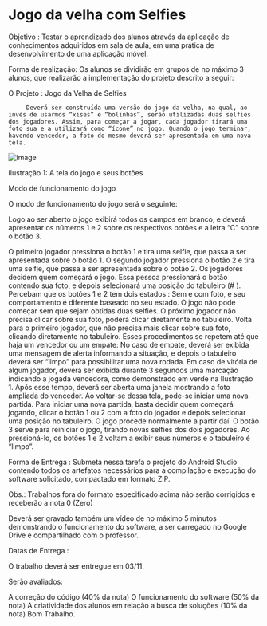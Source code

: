 # Jogo da velha com Selfies

Objetivo : Testar o aprendizado dos alunos através da aplicação de conhecimentos adquiridos em sala de aula, em uma prática de desenvolvimento de uma aplicação móvel.

Forma de realização: Os alunos se dividirão em grupos de no máximo 3 alunos, que realizarão a implementação do projeto descrito a seguir:

 

O Projeto : Jogo da Velha de Selfies

         Deverá ser construída uma versão do jogo da velha, na qual, ao invés de usarmos “xises” e “bolinhas”, serão utilizadas duas selfies dos jogadores. Assim, para começar a jogar, cada jogador tirará uma foto sua e a utilizará como “ícone” no jogo. Quando o jogo terminar, havendo vencedor, a foto do mesmo deverá ser apresentada em uma nova tela.

![image](https://user-images.githubusercontent.com/50460133/139479042-688218c8-89c4-4e27-ab7c-2a4b745f4ea0.png)

Ilustração 1: A tela do jogo e seus botões

 

Modo de funcionamento do jogo

 O modo de funcionamento do jogo será o seguinte:

Logo ao ser aberto o jogo exibirá todos os campos em branco, e deverá apresentar os números 1 e 2 sobre os respectivos botões e a letra “C” sobre o botão 3.

O primeiro jogador pressiona o botão 1 e tira uma selfie, que passa a ser apresentada sobre o botão 1.
O segundo jogador pressiona o botão 2 e tira uma selfie, que passa a ser apresentada sobre o botão 2.
Os jogadores decidem quem começará o jogo. Essa pessoa pressionará o botão contendo sua foto, e depois selecionará uma posição do tabuleiro (# ).
Percebam que os botões 1 e 2 tem dois estados : Sem e com foto, e seu comportamento é diferente baseado no seu estado.
O jogo não pode começar sem que sejam obtidas duas selfies.
O próximo jogador não precisa clicar sobre sua foto, poderá clicar diretamente no tabuleiro.
Volta para o primeiro jogador, que não precisa mais clicar sobre sua foto, clicando diretamente no tabuleiro.
Esses procedimentos se repetem até que haja um vencedor ou um empate:
No caso de empate, deverá ser exibida uma mensagem de alerta informando a situação, e depois o tabuleiro deverá ser “limpo” para possibilitar uma nova rodada.
Em caso de vitória de algum jogador, deverá ser exibida durante 3 segundos uma marcação indicando a jogada vencedora, como demonstrado em verde na Ilustração 1. Após esse tempo, deverá ser aberta uma janela mostrando a foto ampliada do vencedor. Ao voltar-se dessa tela, pode-se iniciar uma nova partida.
Para iniciar uma nova partida, basta decidir quem começará jogando, clicar o botão 1 ou 2 com a foto do jogador e depois selecionar uma posição no tabuleiro. O jogo procede normalmente a partir daí.
O botão 3 serve para reiniciar o jogo, tirando novas selfies dos dois jogadores. Ao pressioná-lo, os botões 1 e 2 voltam a exibir seus números e o tabuleiro é “limpo”.
  

Forma de Entrega : Submeta nessa tarefa o projeto do Android Studio contendo todos os artefatos necessários para a compilação e execução do software solicitado, compactado em formato ZIP.

Obs.: Trabalhos fora do formato especificado acima não serão corrigidos e receberão a nota 0 (Zero)     

Deverá ser gravado também um vídeo de no máximo 5 minutos demonstrando o funcionamento do software, a ser carregado no Google Drive e compartilhado com o professor.

       

Datas de Entrega :

O trabalho deverá ser entregue em 03/11.

 

Serão avaliados:

A correção do código (40% da nota)
O funcionamento do software (50% da nota)
A criatividade dos alunos em relação a busca de soluções (10% da nota)
Bom Trabalho.

